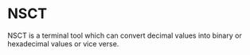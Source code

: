 # NSCT
NSCT is a terminal tool which can convert decimal values into binary or hexadecimal values or vice verse.
